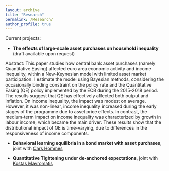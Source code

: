 ```yaml
---
layout: archive
title: "Research"
permalink: /Research/
author_profile: true
---
```


Current projects: 

*  **The effects of large-scale asset purchases on household inequality** (draft available upon request) 

Abstract: This paper studies how central bank asset purchases (namely Quantitative Easing) affected euro area economic activity and income inequality, within a New-Keynesian model with limited asset market participation. I estimate the model using Bayesian methods, considering the occasionally binding constraint on the policy rate and the Quantitative Easing (QE) policy implemented by the ECB during the 2015-2018 period. The results suggest that QE has effectively affected both output and inflation. On income inequality, the impact was modest on average. However, it was non-linear, income inequality increased during the early stages of the programme due to asset price effects. In contrast, the medium-term impact on income inequality was characterized by growth in labour income, which became the main driver. These results show that the distributional impact of QE is time-varying, due to differences in the responsiveness of income components.

* **Behavioral learning equilibria in a bond market with asset purchases**, joint with [Cars Hommes](https://www.uva.nl/en/profile/h/o/c.h.hommes/c.h.hommes.html)

* **Quantitative Tightening under de-anchored expectations**, joint with [Kostas Mavromatis](https://sites.google.com/site/konstantinossmavromatis/)
